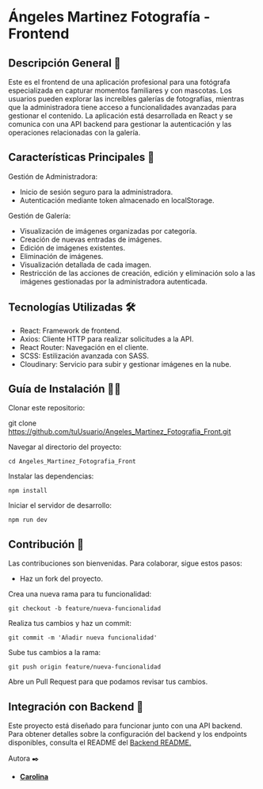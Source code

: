 #  Ángeles Martinez Fotografía - Frontend

## Descripción General 📸

Este es el frontend de una aplicación profesional para una fotógrafa especializada en capturar momentos familiares y con mascotas. Los usuarios pueden explorar las increíbles galerías de fotografías, mientras que la administradora tiene acceso a funcionalidades avanzadas para gestionar el contenido. La aplicación está desarrollada en React y se comunica con una API backend para gestionar la autenticación y las operaciones relacionadas con la galería.

## Características Principales 🚀

Gestión de Administradora:

- Inicio de sesión seguro para la administradora.
- Autenticación mediante token almacenado en localStorage.
  
Gestión de Galería:

- Visualización de imágenes organizadas por categoría.
- Creación de nuevas entradas de imágenes.
- Edición de imágenes existentes.
- Eliminación de imágenes.
- Visualización detallada de cada imagen.
- Restricción de las acciones de creación, edición y eliminación solo a las imágenes gestionadas por la administradora autenticada.
  
## Tecnologías Utilizadas 🛠️

- React: Framework de frontend.
- Axios: Cliente HTTP para realizar solicitudes a la API.
- React Router: Navegación en el cliente.
- SCSS: Estilización avanzada con SASS.
- Cloudinary: Servicio para subir y gestionar imágenes en la nube.
  
## Guía de Instalación 🧑‍💻

Clonar este repositorio:

git clone https://github.com/tuUsuario/Angeles_Martinez_Fotografia_Front.git

Navegar al directorio del proyecto:

```
cd Angeles_Martinez_Fotografia_Front
```

Instalar las dependencias:

```
npm install
```

Iniciar el servidor de desarrollo:

```
npm run dev
```

## Contribución 👥

Las contribuciones son bienvenidas. Para colaborar, sigue estos pasos:

- Haz un fork del proyecto.
  
Crea una nueva rama para tu funcionalidad:

```
git checkout -b feature/nueva-funcionalidad
```
Realiza tus cambios y haz un commit:

```
git commit -m 'Añadir nueva funcionalidad'
```

Sube tus cambios a la rama:

```
git push origin feature/nueva-funcionalidad
```
Abre un Pull Request para que podamos revisar tus cambios.

## Integración con Backend 🔗

Este proyecto está diseñado para funcionar junto con una API backend. Para obtener detalles sobre la configuración del backend y los endpoints disponibles, consulta el README del [Backend README.](https://github.com/CarolBV/Angeles_Martinez_Fotografia_Back)

Autora ✒️

- [**Carolina**](https://github.com/CarolBV)
